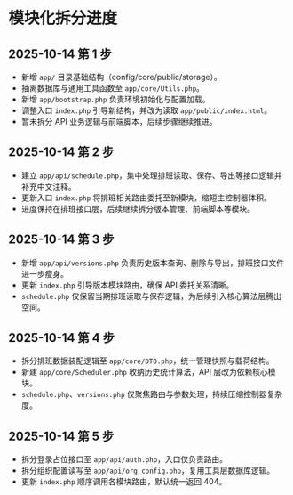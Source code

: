 # 模块化拆分进度

## 2025-10-14 第 1 步
- 新增 `app/` 目录基础结构（config/core/public/storage）。
- 抽离数据库与通用工具函数至 `app/core/Utils.php`。
- 新增 `app/bootstrap.php` 负责环境初始化与配置加载。
- 调整入口 `index.php` 引导新结构，并改为读取 `app/public/index.html`。
- 暂未拆分 API 业务逻辑与前端脚本，后续步骤继续推进。

## 2025-10-14 第 2 步
- 建立 `app/api/schedule.php`，集中处理排班读取、保存、导出等接口逻辑并补充中文注释。
- 更新入口 `index.php` 将排班相关路由委托至新模块，缩短主控制器体积。
- 进度保持在排班接口层，后续继续拆分版本管理、前端脚本等模块。

## 2025-10-14 第 3 步
- 新增 `app/api/versions.php` 负责历史版本查询、删除与导出，排班接口文件进一步瘦身。
- 更新 `index.php` 引导版本模块路由，确保 API 委托关系清晰。
- `schedule.php` 仅保留当期排班读取与保存逻辑，为后续引入核心算法层腾出空间。

## 2025-10-14 第 4 步
- 拆分排班数据装配逻辑至 `app/core/DTO.php`，统一管理快照与载荷结构。
- 新建 `app/core/Scheduler.php` 收纳历史统计算法，API 层改为依赖核心模块。
- `schedule.php`、`versions.php` 仅聚焦路由与参数处理，持续压缩控制器复杂度。

## 2025-10-14 第 5 步
- 拆分登录占位接口至 `app/api/auth.php`，入口仅负责路由。
- 拆分组织配置读写至 `app/api/org_config.php`，复用工具层数据库逻辑。
- 更新 `index.php` 顺序调用各模块路由，默认统一返回 404。
